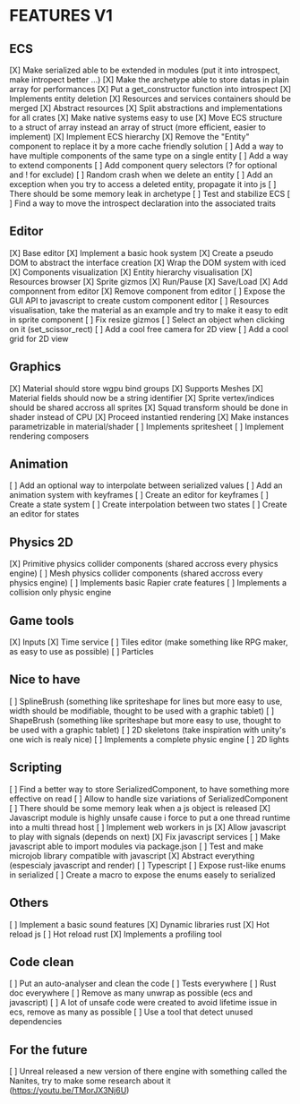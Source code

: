 # FEATURES V1

## ECS

[X] Make serialized able to be extended in modules (put it into introspect, make intropect better ...)
[X] Make the archetype able to store datas in plain array for performances
[X] Put a get_constructor function into introspect
[X] Implements entity deletion
[X] Resources and services containers should be merged
[X] Abstract resources
[X] Split abstractions and implementations for all crates
[X] Make native systems easy to use
[X] Move ECS structure to a struct of array instead an array of struct (more efficient, easier to implement)
[X] Implement ECS hierarchy
[X] Remove the "Entity" component to replace it by a more cache friendly solution
[ ] Add a way to have multiple components of the same type on a single entity
[ ] Add a way to extend components
[ ] Add component query selectors (? for optional and ! for exclude)
[ ] Random crash when we delete an entity
[ ] Add an exception when you try to access a deleted entity, propagate it into js
[ ] There should be some memory leak in archetype
[ ] Test and stabilize ECS
[ ] Find a way to move the introspect declaration into the associated traits

## Editor

[X] Base editor
[X] Implement a basic hook system
[X] Create a pseudo DOM to abstract the interface creation
[X] Wrap the DOM system with iced
[X] Components visualization
[X] Entity hierarchy visualisation
[X] Resources browser
[X] Sprite gizmos
[X] Run/Pause
[X] Save/Load
[X] Add componnent from editor
[X] Remove component from editor
[ ] Expose the GUI API to javascript to create custom component editor
[ ] Resources visualisation, take the material as an example and try to make it easy to edit in sprite component
[ ] Fix resize gizmos
[ ] Select an object when clicking on it (set_scissor_rect)
[ ] Add a cool free camera for 2D view
[ ] Add a cool grid for 2D view

## Graphics

[X] Material should store wgpu bind groups
[X] Supports Meshes
[X] Material fields should now be a string identifier
[X] Sprite vertex/indices should be shared accross all sprites
[X] Squad transform should be done in shader instead of CPU
[X] Proceed instantied rendering
[X] Make instances parametrizable in material/shader
[ ] Implements spritesheet
[ ] Implement rendering composers

## Animation

[ ] Add an optional way to interpolate between serialized values
[ ] Add an animation system with keyframes
[ ] Create an editor for keyframes
[ ] Create a state system
[ ] Create interpolation between two states
[ ] Create an editor for states

## Physics 2D

[X] Primitive physics collider components (shared accross every physics engine)
[ ] Mesh physics collider components (shared accross every physics engine)
[ ] Implements basic Rapier crate features
[ ] Implements a collision only physic engine

## Game tools

[X] Inputs
[X] Time service
[ ] Tiles editor (make something like RPG maker, as easy to use as possible)
[ ] Particles

## Nice to have

[ ] SplineBrush (something like spriteshape for lines but more easy to use, width should be modifiable, thought to be used with a graphic tablet)
[ ] ShapeBrush (something like spriteshape but more easy to use, thought to be used with a graphic tablet)
[ ] 2D skeletons (take inspiration with unity's one wich is realy nice)
[ ] Implements a complete physic engine
[ ] 2D lights

## Scripting

[ ] Find a better way to store SerializedComponent, to have something more effective on read
[ ] Allow to handle size variations of SerializedComponent
[ ] There should be some memory leak when a js object is released
[X] Javascript module is highly unsafe cause i force to put a one thread runtime into a multi thread host
[ ] Implement web workers in js
[X] Allow javascript to play with signals (depends on next)
[X] Fix javascript services
[ ] Make javascript able to import modules via package.json
[ ] Test and make microjob library compatible with javascript
[X] Abstract everything (espescialy javascript and render)
[ ] Typescript
[ ] Expose rust-like enums in serialized
[ ] Create a macro to expose the enums easely to serialized

## Others

[ ] Implement a basic sound features
[X] Dynamic libraries rust
[X] Hot reload js
[ ] Hot reload rust
[X] Implements a profiling tool

## Code clean

[ ] Put an auto-analyser and clean the code
[ ] Tests everywhere
[ ] Rust doc everywhere
[ ] Remove as many unwrap as possible (ecs and javascript)
[ ] A lot of unsafe code were created to avoid lifetime issue in ecs, remove as many as possible
[ ] Use a tool that detect unused dependencies

## For the future

[ ] Unreal released a new version of there engine with something called the Nanites, try to make some research about it (https://youtu.be/TMorJX3Nj6U)